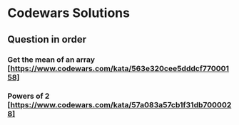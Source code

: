 # Codewars Solutions

## Question in order

### Get the mean of an array [https://www.codewars.com/kata/563e320cee5dddcf77000158]
### Powers of 2 [https://www.codewars.com/kata/57a083a57cb1f31db7000028]


